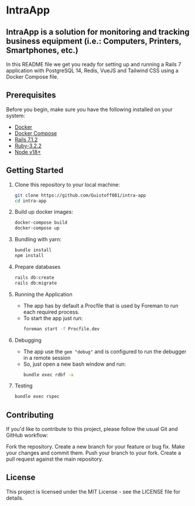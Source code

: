 # IntraApp
 ## IntraApp is a solution for monitoring and tracking business equipment (i.e.: Computers, Printers, Smartphones, etc.)

 In this README file we get you ready for setting up and running a Rails 7 application with PostgreSQL 14, Redis, VueJS and Tailwind CSS using a Docker Compose file.

## Prerequisites

Before you begin, make sure you have the following installed on your system:

- [Docker](https://docs.docker.com/get-docker/)
- [Docker Compose](https://docs.docker.com/compose/install/)
- [Rails 7.1.2](https://rubyonrails.org/)
- [Ruby-3.2.2](https://www.ruby-lang.org/)
- [Node v18+](https://nodejs.org/)

## Getting Started

1. Clone this repository to your local machine:

   ```bash
   git clone https://github.com/Guistoff081/intra-app
   cd intra-app

2. Build up docker images:

   ```bash
   docker-compose build
   docker-compose up

3. Bundling with yarn:

    ```bash
    bundle install
    npm install
4. Prepare databases

   ```bash
   rails db:create
   rails db:migrate

5. Running the Application
   - The app has by default a Procfile that is used by Foreman to run each required process.
   - To start the app just run:
     ```bash
     foreman start -f Procfile.dev

6. Debugging
   - The app use the ```gem "debug"``` and is configured to run the debugger in a remote session
   - So, just open a new bash window and run:
     ```bash
     bundle exec rdbf -a

7. Testing
   ```bash
   bundle exec rspec

## Contributing
If you'd like to contribute to this project, please follow the usual Git and GitHub workflow:

Fork the repository.
Create a new branch for your feature or bug fix.
Make your changes and commit them.
Push your branch to your fork.
Create a pull request against the main repository.
## License
This project is licensed under the MIT License - see the LICENSE file for details.
